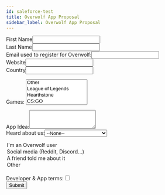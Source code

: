 ```yaml
---
id: saleforce-test
title: Overwolf App Proposal
sidebar_label: Overwolf App Proposal
---
```


<meta http-equiv="Content-Type" content="text/html charset=utf-8"/>
<!-- importing React -->
<script src="https://unpkg.com/react@15/dist/react.js"></script>
<!-- importing React-Dom -->
<script src="https://unpkg.com/react-dom@15/dist/react-dom.js"></script>
<!-- importing babel for jsx -->
<script src=" https://unpkg.com/babel-standalone@6/babel.min.js"></script>
<!-- importing the remarkable plugin -->
<script src="https://cdnjs.cloudflare.com/ajax/libs/remarkable/1.7.1/remarkable.js"></script>
<!-- importing salesforce form custom css file -->
<link href="/css/salesforce-form.css" rel="stylesheet">

<!--  ----------------------------------------------------------------------  -->
<!--  NOTE: Please add the following <META> element to your page <HEAD>.      -->
<!--  If necessary, please modify the charset parameter to specify the        -->
<!--  character set of your HTML page.                                        -->
<!--  ----------------------------------------------------------------------  -->
<META HTTP-EQUIV="Content-type" CONTENT="text/html; charset=UTF-8">
<link rel="stylesheet" href="https://cdn.jsdelivr.net/npm/select2@4.1.0-rc.0/dist/css/select2.min.css">
<script src="https://cdn.jsdelivr.net/npm/select2@4.1.0-rc.0/dist/js/select2.min.js"></script>
<!--  ----------------------------------------------------------------------  -->
<!--  NOTE: Please add the following <FORM> element to your page.             -->
<!--  ----------------------------------------------------------------------  -->
<form action="https://webto.salesforce.com/servlet/servlet.WebToLead?encoding=UTF-8" method="POST">
  <input type=hidden name="oid" value="00D5e000001Oxvi">
  <input type=hidden name="retURL" value="http://temp.overwolf.com">
  <!--  ----------------------------------------------------------------------  -->
  <!--  NOTE: These fields are optional debugging elements. Please uncomment    -->
  <!--  these lines if you wish to test in debug mode.                          -->
  <!--  <input type="hidden" name="debug" value=1>                              -->
  <!--  <input type="hidden" name="debugEmail"                                  -->
  <!--  value="aviram.sisso@overwolf.com">                                      -->
  <!--  ----------------------------------------------------------------------  -->
  <label for="first_name">First Name</label><input  id="first_name" maxlength="40" name="first_name" size="20" type="text" /><br>
  <label for="last_name">Last Name</label><input  id="last_name" maxlength="80" name="last_name" size="20" type="text" /><br>
  Email used to register for Overwolf:<input  id="00N5e00000Yv0u9" maxlength="80" name="00N5e00000Yv0u9" size="20" type="text" /><br>
  <label for="url">Website</label><input  id="url" maxlength="80" name="url" size="20" type="text" /><br>
  <label for="country">Country</label><input  id="country" maxlength="40" name="country" size="20" type="text" /><br>

  Games:
  <select id="00N5e00000YsxRf" class="salesforce-games" multiple="multiple" name="00N5e00000YsxRf" title="Games">
    <option value="Other">Other</option>
    <option value="League of Legends">League of Legends</option>
    <option value="Hearthstone">Hearthstone</option>
    <option value="CS:GO">CS:GO</option>
    <option value="Fortnite">Fortnite</option>
    <option value="Valorant">Valorant</option>
    <option value="Teamfight Tactics">Teamfight Tactics</option>
    <option value="Heroes of the Storm">Heroes of the Storm</option>
    <option value="World of Warcraft">World of Warcraft</option>
    <option value="CoD Warzone">CoD Warzone</option>
    <option value="DOTA2">DOTA2</option>
    <option value="Apex Legends">Apex Legends</option>
    <option value="Rainbow Six Siege">Rainbow Six Siege</option>
    <option value="Rocket League">Rocket League</option>
    <option value="Minecraft">Minecraft</option>
    <option value="GTA">GTA</option>
    <option value="Magic the Gathering: Arena">Magic the Gathering: Arena</option>
    <option value="Halo Infinite">Halo Infinite</option>
    <option value="New World">New World</option>
    <option value="Among Us">Among Us</option>
  </select>
  <br>

  App Idea:<textarea  id="00N5e00000Yv0u4" name="00N5e00000Yv0u4" rows="3" type="text" wrap="soft"></textarea><br>
  Heard about us:<select  id="00N5e00000fRniA" name="00N5e00000fRniA" title="Heard about us"><option value="">--None--</option><option value="Searched for Games API">Searched for Games API</option>
  <option value="I'm an Overwolf user">I'm an Overwolf user</option>
  <option value="Social media (Reddit, Discord...)">Social media (Reddit, Discord...)</option>
  <option value="A friend told me about it">A friend told me about it</option>
  <option value="Other">Other</option>
  </select><br>
  Developer &amp; App terms:<input  id="00N5e00000Yv0uE" name="00N5e00000Yv0uE" type="checkbox" value="1" /><br>
  <input type="submit" name="submit">
</form>

<script>
$(document).ready(function() {
  $('.salesforce-games').select2();
});
</script>
  
